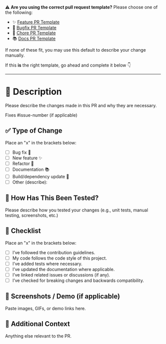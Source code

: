 ⚠️ **Are you using the correct pull request template?**
Please choose one of the following:

- ✨ [Feature PR Template](?expand=1&template=feature.md)
- 🐛 [Bugfix PR Template](?expand=1&template=bugfix.md)
- 🧹 [Chore PR Template](?expand=1&template=chore.md)
- 📚 [Docs PR Template](?expand=1&template=docs.md)

If none of these fit, you may use this default to describe your change manually.

If this **is** the right template, go ahead and complete it below 👇

---

# 📌 Description

Please describe the changes made in this PR and why they are necessary.

Fixes #issue-number (if applicable)
<!-- e.g. Fixes #17 -->

## ✅ Type of Change

Place an "x" in the brackets below:
<!-- e.g. [x] Bug fix 🐛 -->
- [ ] Bug fix 🐛
- [ ] New feature ✨
- [ ] Refactor 🔧
- [ ] Documentation 📚
- [ ] Build/dependency update 🧱
- [ ] Other (describe): <!-- Describe the change here -->

## 🧪 How Has This Been Tested?

Please describe how you tested your changes (e.g., unit tests, manual testing, screenshots, etc.)

## 🧩 Checklist

Place an "x" in the brackets below:
<!-- e.g. [x] Bug fix 🐛 -->
- [ ] I’ve followed the contribution guidelines.
- [ ] My code follows the code style of this project.
- [ ] I’ve added tests where necessary.
- [ ] I’ve updated the documentation where applicable.
- [ ] I’ve linked related issues or discussions (if any).
- [ ] I’ve checked for breaking changes and backwards compatibility.

## 📸 Screenshots / Demo (if applicable)

Paste images, GIFs, or demo links here.

## 💬 Additional Context

Anything else relevant to the PR.
